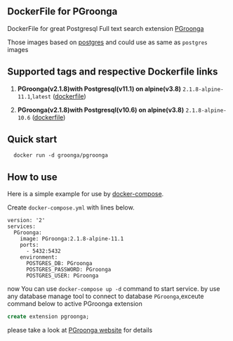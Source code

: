 ## DockerFile for PGroonga

DockerFile for great Postgresql Full text search extension [PGroonga](https://github.com/pgroonga/pgroonga)

Those images based on [postgres](https://hub.docker.com/_/postgres) and could use as same as `postgres` images

## Supported tags and respective Dockerfile links

1. **PGroonga(v2.1.8)with Postgresql(v11.1) on alpine(v3.8)** `2.1.8-alpine-11.1`,`latest` ([dockerfile](https://github.com/pgroonga/docker/blob/master/2.1.8/alpine/11.1/Dockerfile))

2. **PGroonga(v2.1.8)with Postgresql(v10.6) on alpine(v3.8)** `2.1.8-alpine-10.6` ([dockerfile](https://github.com/pgroonga/docker/tree/master/2.1.8/alpine/10.6/Dockerfile))

## Quick start

```shell
  docker run -d groonga/pgroonga
```

## How to use 

Here is a simple example for use by [docker-compose](https://github.com/docker/compose).

Create `docker-compose.yml` with lines below.
```docker-compose
version: '2'
services:
  PGroonga:
    image: PGroonga:2.1.8-alpine-11.1
    ports:
      - 5432:5432
    environment:
      POSTGRES_DB: PGroonga
      POSTGRES_PASSWORD: PGroonga
      POSTGRES_USER: PGroonga
```
now You can use `docker-compose up -d` command to start service.
by use any database manage tool to connect to database `PGroonga`,exceute command below to active PGroonga extension
```SQL
create extension pgroonga;
```

please take a look at [PGroonga website](https://pgroonga.github.io/) for details
